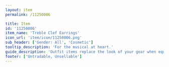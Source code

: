 ```yaml
---
layout: item
permalink: /11250006

title: Item
id: '11250006'
item_name: 'Treble Clef Earrings'
icon_url: 'item/icon/11250006.png'
sub_header: ['Gender: All', 'Cosmetic']
tooltip_description: 'For the musical at heart.'
guide_description: 'Outfit items replace the look of your gear when equipped.'
footer: ['Untradable, Unsellable']
---
```

